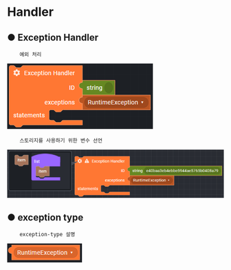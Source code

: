 # Handler

## ● Exception Handler

        예외 처리

![](../../.gitbook/assets/image%20%28231%29.png)

        스토리지를 사용하기 위한 변수 선언

![](../../.gitbook/assets/image%20%28241%29.png)

## ● exception type

        exception-type 설명

![type : RuntimeException, InvalidArgumentException, TransferException](../../.gitbook/assets/image%20%28290%29.png)

